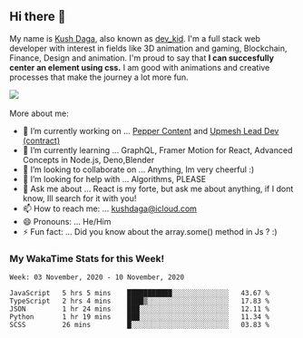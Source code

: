 ## Hi there 👋
My name is [Kush Daga](https://kushdaga.webflow.io), also known as [dev_kid](https://instagram.com/dev_kid). I'm a full stack web developer with interest in fields like 3D animation and gaming, Blockchain, Finance, Design and animation. I'm proud to say that **I can succesfully center an element using css.** I am good with animations and creative processes that make the journey a lot more fun.

![](https://komarev.com/ghpvc/?username=kush-daga&style=flat-square&color=red)
<br></br>
More about me:

- 🔭 I’m currently working on ... [Pepper Content](https://peppercontent.in) and [Upmesh Lead Dev (contract)](https://upmesh.io)
- 🌱 I’m currently learning ... GraphQL, Framer Motion for React, Advanced Concepts in Node.js, Deno,Blender
- 👯 I’m looking to collaborate on ... Anything, Im very cheerful :)
- 🤔 I’m looking for help with ... Algorithms, PLEASE
- 💬 Ask me about ... React is my forte, but ask me about anything, if I dont know, Ill search for it with you! 
- 📫 How to reach me: ... kushdaga@icloud.com
- 😄 Pronouns: ... He/Him
- ⚡ Fun fact: ... Did you know about the array.some() method in Js ? :)

### My WakaTime Stats for this Week!
<!--START_SECTION:waka-->
```text
Week: 03 November, 2020 - 10 November, 2020

JavaScript   5 hrs 5 mins    ███████████░░░░░░░░░░░░░░   43.67 % 
TypeScript   2 hrs 4 mins    ████▒░░░░░░░░░░░░░░░░░░░░   17.83 % 
JSON         1 hr 24 mins    ███░░░░░░░░░░░░░░░░░░░░░░   12.11 % 
Python       1 hr 19 mins    ███░░░░░░░░░░░░░░░░░░░░░░   11.34 % 
SCSS         26 mins         █░░░░░░░░░░░░░░░░░░░░░░░░   03.83 % 
```
<!--END_SECTION:waka-->
